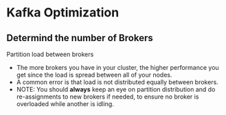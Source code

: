# Kafka Optimization
## Determind the number of Brokers
Partition load between brokers
- The more brokers you have in your cluster, the higher performance you get since the load is spread between all of your nodes.
- A common error is that load is not distributed equally between brokers. 
- NOTE: You should **always** keep an eye on partition distribution and do re-assignments to new brokers if needed, to ensure no broker is overloaded while another is idling.

